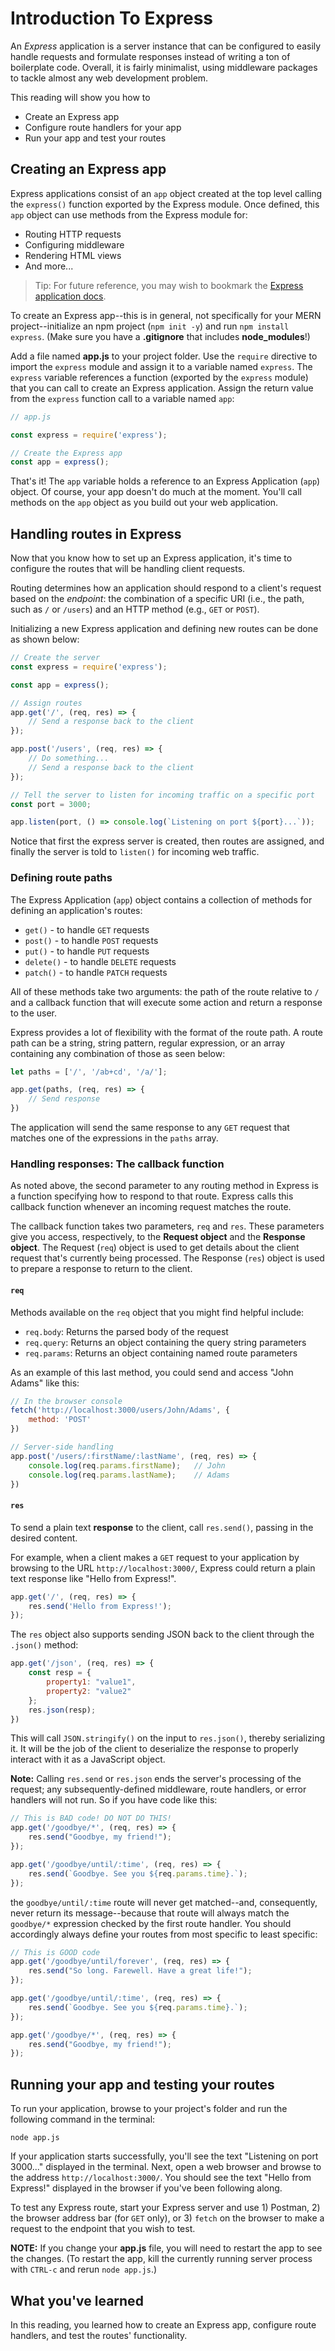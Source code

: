 # Introduction To Express

An _Express_ application is a server instance that can be configured to easily
handle requests and formulate responses instead of writing a ton of boilerplate
code. Overall, it is fairly minimalist, using middleware packages to tackle
almost any web development problem.

This reading will show you how to

* Create an Express app
* Configure route handlers for your app
* Run your app and test your routes

## Creating an Express app

Express applications consist of an `app` object created at the top level calling
the `express()` function exported by the Express module. Once defined, this
`app` object can use methods from the Express module for:

* Routing HTTP requests
* Configuring middleware
* Rendering HTML views
* And more...

> Tip: For future reference, you may wish to bookmark the [Express application
> docs].

To create an Express app--this is in general, not specifically for your MERN
project--initialize an npm project (`npm init -y`) and run `npm install
express`. (Make sure you have a __.gitignore__ that includes __node_modules__!)

Add a file named __app.js__ to your project folder. Use the `require` directive
to import the `express` module and assign it to a variable named `express`. The
`express` variable references a function (exported by the `express` module) that
you can call to create an Express application. Assign the return value from the
`express` function call to a variable named `app`:

```js
// app.js

const express = require('express');

// Create the Express app
const app = express();
```

That's it! The `app` variable holds a reference to an Express Application
(`app`) object. Of course, your app doesn't do much at the moment. You'll call
methods on the `app` object as you build out your web application.

[Express application docs]: http://expressjs.com/en/api.html#app

## Handling routes in Express

Now that you know how to set up an Express application, it's time to
configure the routes that will be handling client requests.

Routing determines how an application should respond to a client's request based
on the _endpoint_: the combination of a specific URI (i.e., the path, such as
`/` or `/users`) and an HTTP method (e.g., `GET` or `POST`).

Initializing a new Express application and defining new routes can be done as
shown below:

```js
// Create the server 
const express = require('express');

const app = express();

// Assign routes
app.get('/', (req, res) => {
    // Send a response back to the client
});

app.post('/users', (req, res) => {
    // Do something...
    // Send a response back to the client
});

// Tell the server to listen for incoming traffic on a specific port
const port = 3000;

app.listen(port, () => console.log(`Listening on port ${port}...`));
```

Notice that first the express server is created, then routes are assigned, and
finally the server is told to `listen()` for incoming web traffic.

### Defining route paths

The Express Application (`app`) object contains a collection of methods for
defining an application's routes:

* `get()` - to handle `GET` requests
* `post()` - to handle `POST` requests
* `put()` - to handle `PUT` requests
* `delete()` - to handle `DELETE` requests
* `patch()` - to handle `PATCH` requests

All of these methods take two arguments: the path of the route relative to `/`
and a callback function that will execute some action and return a response to
the user.

Express provides a lot of flexibility with the format of the route path. A route
path can be a string, string pattern, regular expression, or an array containing
any combination of those as seen below:

```js
let paths = ['/', '/ab+cd', '/a/'];

app.get(paths, (req, res) => {
    // Send response
})
```

The application will send the same response to any `GET` request that matches
one of the expressions in the `paths` array.

### Handling responses: The callback function

As noted above, the second parameter to any routing method in Express is a
function specifying how to respond to that route. Express calls this callback
function whenever an incoming request matches the route.

The callback function takes two parameters, `req` and `res`. These parameters
give you access, respectively, to the **Request object** and the **Response
object**. The Request (`req`) object is used to get details about the client
request that's currently being processed. The Response (`res`) object is used to
prepare a response to return to the client.

#### `req`

Methods available on the `req` object that you might find helpful include:

* `req.body`: Returns the parsed body of the request
* `req.query`: Returns an object containing the query string parameters
* `req.params`: Returns an object containing named route parameters

As an example of this last method, you could send and access "John Adams" like
this:

```js
// In the browser console
fetch('http://localhost:3000/users/John/Adams', {
    method: 'POST'
})

// Server-side handling
app.post('/users/:firstName/:lastName', (req, res) => {
    console.log(req.params.firstName);   // John   
    console.log(req.params.lastName);    // Adams
})
```

#### `res`

To send a plain text **response** to the client, call `res.send()`, passing in
the desired content.

For example, when a client makes a `GET` request to your application by browsing
to the URL `http://localhost:3000/`, Express could return a plain text response
like "Hello from Express!".

```js
app.get('/', (req, res) => {
    res.send('Hello from Express!');
});
```

The `res` object also supports sending JSON back to the client through the
`.json()` method:

```js
app.get('/json', (req, res) => {
    const resp = {
        property1: "value1",
        property2: "value2"
    };
    res.json(resp);
})
```

This will call `JSON.stringify()` on the input to `res.json()`, thereby
serializing it. It will be the job of the client to deserialize the response to
properly interact with it as a JavaScript object.

**Note:** Calling `res.send` or `res.json` ends the server's processing of the
request; any subsequently-defined middleware, route handlers, or error handlers
will not run. So if you have code like this:

```js
// This is BAD code! DO NOT DO THIS!
app.get('/goodbye/*', (req, res) => {
    res.send("Goodbye, my friend!");
});

app.get('/goodbye/until/:time', (req, res) => {
    res.send(`Goodbye. See you ${req.params.time}.`);
});
```

the `goodbye/until/:time` route will never get matched--and, consequently, never
return its message--because that route will always match the `goodbye/*`
expression checked by the first route handler. You should accordingly always
define your routes from most specific to least specific:

```js
// This is GOOD code
app.get('/goodbye/until/forever', (req, res) => {
    res.send("So long. Farewell. Have a great life!");
});

app.get('/goodbye/until/:time', (req, res) => {
    res.send(`Goodbye. See you ${req.params.time}.`);
});

app.get('/goodbye/*', (req, res) => {
    res.send("Goodbye, my friend!");
});
```

## Running your app and testing your routes

To run your application, browse to your project's folder and run the following
command in the terminal:

```plaintext
node app.js
```

If your application starts successfully, you'll see the text "Listening on port
3000..." displayed in the terminal. Next, open a web browser and browse to the
address `http://localhost:3000/`. You should see the text "Hello from Express!"
displayed in the browser if you've been following along.

To test any Express route, start your Express server and use 1) Postman, 2) the
browser address bar (for `GET` only), or 3) `fetch` on the browser to make a
request to the endpoint that you wish to test.

**NOTE:** If you change your __app.js__ file, you will need to restart the app
to see the changes. (To restart the app, kill the currently running server
process with `CTRL-c` and rerun `node app.js`.)

## What you've learned

In this reading, you learned how to create an Express app, configure route
handlers, and test the routes' functionality.
